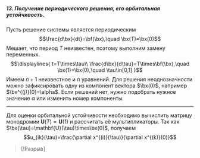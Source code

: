 ##### 13. Получение периодического решения, его орбитальная устойчивость.
Пусть решение системы является периодическим
$$\frac{d\bx}{dt}=\bf(\bx),\quad
\bx(T)=\bx(0)$$
Мешает, что период $T$ неизвестен, поэтому выполним замену переменных.
$$\displaylines{
t=T\times\tau\\
\frac{d\bx}{d\tau}=T\times\bf(\bx),\quad
\bx(1)=\bx(0),\quad
\tau\in[0,1]
}$$
Имеем $n+1$ неизвестное и $n$ уравнений. Для решения неоднозначности можно зафиксировать одну из компонент вектора $\bx(0)$, например $\bx^{(j)}(0)=\alpha$. Если решений нет, нужно подобрать нужное значение $\alpha$ или изменить номер компоненты.

---

Для оценки орбитальной устойчивости необходимо вычислить матрицу монодромии $\mathbf{U}(T)=\mathbf{U}(1)$ и рассчитать её мультипликаторы.
Так как $\bx(\tau)=\mathbf{U}(\tau)\times\bx(0)$, получаем
$$u_{ik}(\tau)=\frac{\partial x^{(i)}(\tau)}{\partial x^{(k)}(0)}$$
> [!Разрыв]


